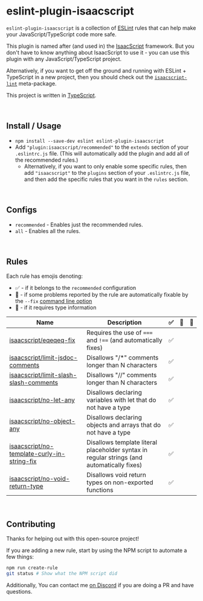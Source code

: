 # eslint-plugin-isaacscript

`eslint-plugin-isaacscript` is a collection of [ESLint](https://eslint.org/) rules that can help make your JavaScript/TypeScript code more safe.

This plugin is named after (and used in) the [IsaacScript](https://isaacscript.github.io/) framework. But you don't have to know anything about IsaacScript to use it - you can use this plugin with any JavaScript/TypeScript project.

Alternatively, if you want to get off the ground and running with ESLint + TypeScript in a new project, then you should check out the [`isaacscript-lint`](https://github.com/IsaacScript/isaacscript-lint) meta-package.

This project is written in [TypeScript](https://www.typescriptlang.org/).

<br>

## Install / Usage

- `npm install --save-dev eslint eslint-plugin-isaacscript`
- Add `"plugin:isaacscript/recommended"` to the `extends` section of your `.eslintrc.js` file. (This will automatically add the plugin and add all of the recommended rules.)
  - Alternatively, if you want to only enable some specific rules, then add `"isaacscript"` to the `plugins` section of your `.eslintrc.js` file, and then add the specific rules that you want in the `rules` section.

<br>

## Configs

- `recommended` - Enables just the recommended rules.
- `all` - Enables all the rules.

<br>

## Rules

Each rule has emojis denoting:

- :white_check_mark: - if it belongs to the `recommended` configuration
- :wrench: - if some problems reported by the rule are automatically fixable by the `--fix` [command line option](https://eslint.org/docs/user-guide/command-line-interface#fixing-problems)
- :thought_balloon: - if it requires type information

<!-- Do not manually modify RULES_TABLE section. Instead, run: npm run generate:rules-table -->
<!-- RULES_TABLE -->

| Name                                                                                      | Description                                                                                | :white_check_mark: | :wrench: | :thought_balloon: |
| ----------------------------------------------------------------------------------------- | ------------------------------------------------------------------------------------------ | ------------------ | -------- | ----------------- |
| [isaacscript/eqeqeq-fix](docs/rules/eqeqeq-fix)                                           | Requires the use of `===` and `!==` (and automatically fixes)                              | :white_check_mark: |          |                   |
| [isaacscript/limit-jsdoc-comments](docs/rules/limit-jsdoc-comments)                       | Disallows "/\*" comments longer than N characters                                          | :white_check_mark: |          |                   |
| [isaacscript/limit-slash-slash-comments](docs/rules/limit-slash-slash-comments)           | Disallows "//" comments longer than N characters                                           | :white_check_mark: |          |                   |
| [isaacscript/no-let-any](docs/rules/no-let-any)                                           | Disallows declaring variables with let that do not have a type                             | :white_check_mark: |          |                   |
| [isaacscript/no-object-any](docs/rules/no-object-any)                                     | Disallows declaring objects and arrays that do not have a type                             | :white_check_mark: |          |                   |
| [isaacscript/no-template-curly-in-string-fix](docs/rules/no-template-curly-in-string-fix) | Disallows template literal placeholder syntax in regular strings (and automatically fixes) | :white_check_mark: |          |                   |
| [isaacscript/no-void-return-type](docs/rules/no-void-return-type)                         | Disallows void return types on non-exported functions                                      | :white_check_mark: |          |                   |

<!-- /RULES_TABLE -->

<br>

## Contributing

Thanks for helping out with this open-source project!

If you are adding a new rule, start by using the NPM script to automate a few things:

```sh
npm run create-rule
git status # Show what the NPM script did
```

Additionally, You can contact me [on Discord](https://discord.gg/KapmKQ2gUD) if you are doing a PR and have questions.
